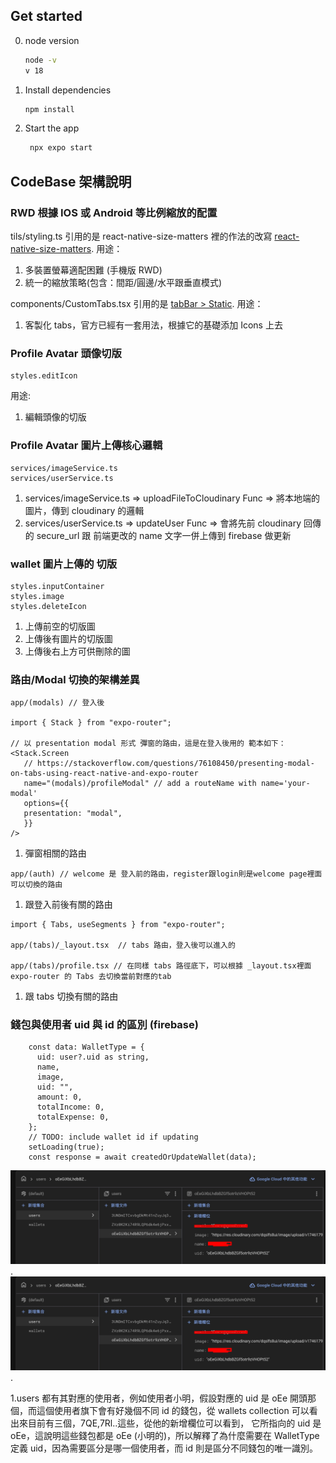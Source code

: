 ## Get started

0. node version

   ```bash
   node -v
   v 18
   ```

1. Install dependencies

   ```bash
   npm install
   ```

2. Start the app

   ```bash
    npx expo start
   ```

## CodeBase 架構說明

### RWD 根據 IOS 或 Android 等比例縮放的配置

tils/styling.ts 引用的是 react-native-size-matters 裡的作法的改寫
[react-native-size-matters](https://www.npmjs.com/package/react-native-size-matters).
用途：

1. 多裝置螢幕適配困難 (手機版 RWD)
2. 統一的縮放策略(包含：間距/圓邊/水平跟垂直模式)

components/CustomTabs.tsx 引用的是
[tabBar > Static](https://reactnavigation.org/docs/bottom-tab-navigator/).
用途：

1. 客製化 tabs，官方已經有一套用法，根據它的基礎添加 Icons 上去

### Profile Avatar 頭像切版

```
styles.editIcon
```

用途:

1. 編輯頭像的切版

### Profile Avatar 圖片上傳核心邏輯

```
services/imageService.ts
services/userService.ts
```

1. services/imageService.ts => uploadFileToCloudinary Func => 將本地端的圖片，傳到 cloudinary 的邏輯
2. services/userService.ts => updateUser Func => 會將先前 cloudinary 回傳的 secure_url 跟 前端更改的 name 文字一併上傳到 firebase 做更新

### wallet 圖片上傳的 切版

```
styles.inputContainer
styles.image
styles.deleteIcon
```

1. 上傳前空的切版圖
2. 上傳後有圖片的切版圖
3. 上傳後右上方可供刪除的圖

### 路由/Modal 切換的架構差異

```
app/(modals) // 登入後

import { Stack } from "expo-router";

// 以 presentation modal 形式 彈窗的路由，這是在登入後用的 範本如下：
<Stack.Screen
   // https://stackoverflow.com/questions/76108450/presenting-modal-on-tabs-using-react-native-and-expo-router
   name="(modals)/profileModal" // add a routeName with name='your-modal'
   options={{
   presentation: "modal",
   }}
/>

```

1. 彈窗相關的路由

```
app/(auth) // welcome 是 登入前的路由，register跟login則是welcome page裡面可以切換的路由
```

1. 跟登入前後有關的路由

```
import { Tabs, useSegments } from "expo-router";

app/(tabs)/_layout.tsx  // tabs 路由，登入後可以進入的

app/(tabs)/profile.tsx // 在同樣 tabs 路徑底下，可以根據 _layout.tsx裡面  expo-router 的 Tabs 去切換當前對應的tab
```

1. 跟 tabs 切換有關的路由

### 錢包與使用者 uid 與 id 的區別 (firebase)

```
    const data: WalletType = {
      uid: user?.uid as string,
      name,
      image,
      uid: "",
      amount: 0,
      totalIncome: 0,
      totalExpense: 0,
    };
    // TODO: include wallet id if updating
    setLoading(true);
    const response = await createdOrUpdateWallet(data);

```

![firebase users collections](https://github.com/Vic428-human/expense-tracker-app/blob/4ca4fced063cf7bb796e490f67724a596b5a43a6/assets/ReadmeImage/usersFirebase.jpg).
![firebase wallets collections](https://github.com/Vic428-human/expense-tracker-app/blob/4ca4fced063cf7bb796e490f67724a596b5a43a6/assets/ReadmeImage/usersFirebase.jpg).

1.users 都有其對應的使用者，例如使用者小明，假設對應的 uid 是 oEe 開頭那個，而這個使用者旗下會有好幾個不同 id 的錢包，從 wallets collection 可以看出來目前有三個，7QE,7Rl..這些，從他的新增欄位可以看到，
它所指向的 uid 是 oEe，這說明這些錢包都是 oEe (小明的)，所以解釋了為什麼需要在 WalletType 定義 uid，因為需要區分是哪一個使用者，而 id 則是區分不同錢包的唯一識別。
